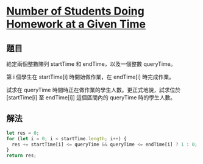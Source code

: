 # [Number of Students Doing Homework at a Given Time](https://leetcode.com/problems/number-of-students-doing-homework-at-a-given-time/)

## 題目

給定兩個整數陣列 startTime 和 endTime，以及一個整數 queryTime。

第 i 個學生在 startTime[i] 時開始做作業，在 endTime[i] 時完成作業。

試求在 queryTime 時間時正在做作業的學生人數。更正式地說，試求位於 [startTime[i] 至 endTime[i]] 這個區間內的 queryTime 時的學生人數。

## 解法

```jsx
let res = 0;
for (let i = 0; i < startTime.length; i++) {
  res += startTime[i] <= queryTime && queryTime <= endTime[i] ? 1 : 0;
}
return res;
```